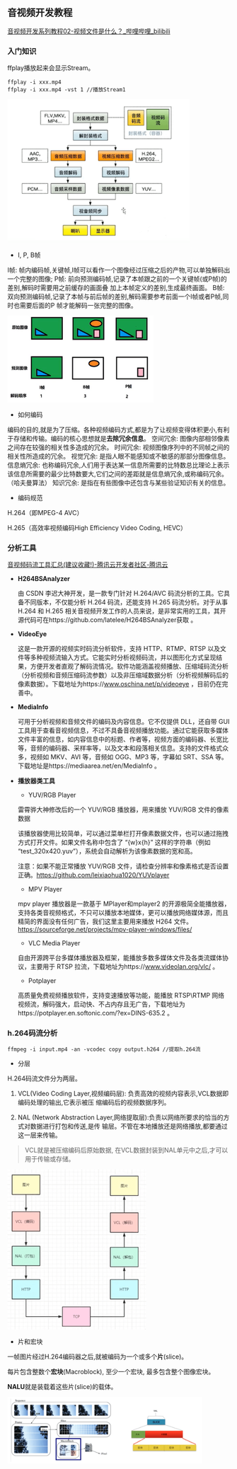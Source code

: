 ## 音视频开发教程

[音视频开发系列教程02-视频文件是什么？_哔哩哔哩_bilibili](https://www.bilibili.com/video/BV1kp4y187C7?vd_source=c2564a39cc59a81a52d9de6b7736dbfb&spm_id_from=333.788.videopod.episodes&p=2)

### 入门知识

ffplay播放起来会显示Stream。

```
ffplay -i xxx.mp4
ffplay -i xxx.mp4 -vst 1 //播放Stream1
```

 <img src=".\pictures\音视频001.png" alt="音视频001" style="zoom:48%;" />

* I, P, B帧

I帧: 帧内编码帧,关键帧,I帧可以看作一个图像经过压缩之后的产物,可以单独解码出一个完整的图像;
P帧: 前向预测编码帧,记录了本帧跟之前的一个关键帧(或P帧)的差别,解码时需要用之前缓存的画面叠
加上本帧定义的差别,生成最终画面。
B帧:双向预测编码帧,记录了本帧与前后帧的差别,解码需要参考前面一个l帧或者P帧,同时也需要后面的P
帧才能解码一张完整的图像。



<img src=".\pictures\IPBFrame.png" alt="screenshot-20250912-104816" style="zoom:57%;" />

* 如何编码

编码的目的,就是为了压缩。各种视频编码方式,都是为了让视频变得体积更小,有利于存储和传输。编码的核心思想就是**去除冗余信息**。
空间冗余:  图像内部相邻像素之间存在较强的相关性多造成的冗余。
时间冗余:  视频图像序列中的不同帧之间的相关性所造成的冗余。
视觉冗余:  是指人眼不能感知或不敏感的那部分图像信息。
信息熵冗余:  也称编码冗余,人们用于表达某一信息所需要的比特数总比理论上表示该信息所需要的最少比特数要大,它们之间的差距就是信息熵冗余,或称编码冗余。（哈夫曼算法）
知识冗余:  是指在有些图像中还包含与某些验证知识有关的信息。

* 编码规范

H.264（即MPEG-4 AVC）

H.265（高效率视频编码High Efficiency Video Coding, HEVC）



### 分析工具

[音视频码流工具汇总(建议收藏!)-腾讯云开发者社区-腾讯云](https://cloud.tencent.com/developer/article/2320126)

- **H264BSAnalyzer**

  由 CSDN 李迟大神开发，是一款专门针对 H.264/AVC 码流分析的工具。它具备不同版本，不仅能分析 H.264 码流，还能支持 H.265 码流分析。对于从事 H.264 和 H.265 相关音视频开发工作的人员来说，是非常实用的工具，其开源代码可在https://github.com/latelee/H264BSAnalyzer获取 。

- **VideoEye**

  这是一款开源的视频实时码流分析软件，支持 HTTP、RTMP、RTSP 以及文件等多种视频流输入方式。它能实时分析视频码流，并以图形化方式呈现结果，方便开发者直观了解码流情况。软件功能涵盖视频播放、压缩域码流分析（分析视频和音频压缩码流参数）以及非压缩域数据分析（分析视频解码后的像素数据）。下载地址为https://www.oschina.net/p/videoeye ，目前仍在完善中。

- **MediaInfo**

  可用于分析视频和音频文件的编码及内容信息。它不仅提供 DLL，还自带 GUI 工具用于查看音视频信息，不过不具备音视频播放功能。通过它能获取多媒体文件丰富的信息，如内容信息中的标题、作者等，视频方面的编码器、长宽比等，音频的编码器、采样率等，以及文本和段落相关信息。支持的文件格式众多，视频如 MKV、AVI 等，音频如 OGG、MP3 等，字幕如 SRT、SSA 等。下载地址是https://mediaarea.net/en/MediaInfo 。

- **播放器类工具**

  * YUV/RGB Player 

  雷霄骅大神修改后的一个 YUV/RGB 播放器，用来播放 YUV/RGB 文件的像素数据

  该播放器使用比较简单，可以通过菜单栏打开像素数据文件，也可以通过拖拽方式打开文件。如果文件名称中包含了 “{w}x{h}” 这样的字符串（例如 “test_320x420.yuv”），系统会自动解析为该像素数据的宽和高。

  注意：如果不能正常播放 YUV/RGB 文件，请检查分辨率和像素格式是否设置正确。https://github.com/leixiaohua1020/YUVplayer

  * MPV Player 

  mpv player 播放器是一款基于 MPlayer和mplayer2 的开源极简全能播放器，支持各类音视频格式，不只可以播放本地媒体，更可以播放网络媒体源，而且精简的界面没有任何广告，我们这里主要用来播放 H264 文件。https://sourceforge.net/projects/mpv-player-windows/files/

  * VLC Media Player

  自由开源跨平台多媒体播放器及框架，能播放多数多媒体文件及各类流媒体协议，主要用于 RTSP 拉流，下载地址为https://www.videolan.org/vlc/ 。

  * Potplayer

  高质量免费视频播放软件，支持变速播放等功能，能播放 RTSP\RTMP 网络视频流，解码强大，启动快、不占内存且无广告，下载地址为https://potplayer.en.softonic.com/?ex=DINS-635.2 。



### h.264码流分析



```
ffmpeg -i input.mp4 -an -vcodec copy output.h264 //提取h.264流
```

* 分层

H.264码流文件分为两层。

1. VCL(Video Coding Layer,视频编码层): 负责高效的视频内容表示,VCL数据即编码处理的输出,它表示被压
   缩编码后的视频数据序列。

2. NAL (Network Abstraction Layer,网络提取层):负责以网络所要求的恰当的方式对数据进行打包和传送,是传
   输层。不管在本地播放还是网络播放,都要通过这一层来传输。

> VCL就是被压缩编码后原始数据, 在VCL数据封装到NAL单元中之后,才可以用于传输或存储。

<img src=".\pictures\h264VCL_NAL.png" alt="h264VCL_NAL" style="zoom:50%;" />

* 片和宏块

一帧图片经过H.264编码器之后,就被编码为一个或多个**片**(slice)。

每片包含整数个**宏块**(Macroblock), 至少一个宏块, 最多包含整个图像宏块。

**NALU**就是装载着这些片(slice)的载体。

<img src=".\pictures\h264slices.png" alt="h264slices" style="zoom:43%;" />
